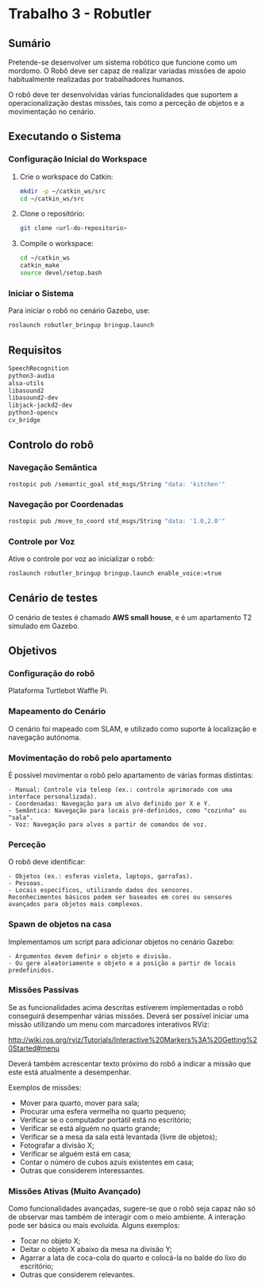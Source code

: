 # Trabalho 3 - Robutler

## Sumário

Pretende-se desenvolver um sistema robótico que funcione como um mordomo.
O Robô deve ser capaz de realizar variadas missões de apoio habitualmente realizadas por trabalhadores humanos.

O robô deve ter desenvolvidas várias funcionalidades que suportem a operacionalização destas missões, tais como a perceção de objetos e a movimentação no cenário.

## Executando o Sistema

### Configuração Inicial do Workspace
1. Crie o workspace do Catkin:
    ```bash
    mkdir -p ~/catkin_ws/src
    cd ~/catkin_ws/src
    ```
2. Clone o repositório:
    ```bash
    git clone <url-do-repositorio>
    ```
3. Compile o workspace:
    ```bash
    cd ~/catkin_ws
    catkin_make
    source devel/setup.bash
    ```

### Iniciar o Sistema
Para iniciar o robô no cenário Gazebo, use:  
```bash
roslaunch robutler_bringup bringup.launch
```

## Requisitos
```bash
SpeechRecognition
python3-audio
alsa-utils 
libasound2 
libasound2-dev 
libjack-jackd2-dev
python3-opencv
cv_bridge

```

## Controlo do robô

### Navegação Semântica
```bash
rostopic pub /semantic_goal std_msgs/String "data: 'kitchen'"
```

### Navegação por Coordenadas
```bash
rostopic pub /move_to_coord std_msgs/String "data: '1.0,2.0'"
```

### Controle por Voz
Ative o controle por voz ao inicializar o robô:
```bash
roslaunch robutler_bringup bringup.launch enable_voice:=true
```

## Cenário de testes

O cenário de testes é chamado **AWS small house**, e é um apartamento T2 simulado em Gazebo.


## Objetivos

### Configuração do robô

Plataforma Turtlebot Waffle Pi.

### Mapeamento do Cenário

O cenário foi mapeado com SLAM, e utilizado como suporte à localização e navegação autónoma.

### Movimentação do robô pelo apartamento

É possível movimentar o robô pelo apartamento de várias formas distintas:

    - Manual: Controle via teleop (ex.: controle aprimorado com uma interface personalizada).
    - Coordenadas: Navegação para um alvo definido por X e Y.
    - Semântica: Navegação para locais pré-definidos, como "cozinha" ou "sala".
    - Voz: Navegação para alvos a partir de comandos de voz.

### Perceção

O robô deve identificar:

    - Objetos (ex.: esferas violeta, laptops, garrafas).
    - Pessoas.
    - Locais específicos, utilizando dados dos sensores.
    Reconhecimentos básicos podem ser baseados em cores ou sensores avançados para objetos mais complexos.

### Spawn de objetos na casa

Implementamos um script para adicionar objetos no cenário Gazebo:

    - Argumentos devem definir o objeto e divisão.
    - Ou gere aleatoriamente o objeto e a posição a partir de locais predefinidos.

### Missões Passivas

Se as funcionalidades acima descritas estiverem implementadas o robô conseguirá desempenhar várias missões.
Deverá ser possível iniciar uma missão utilizando um menu com marcadores interativos RViz:

http://wiki.ros.org/rviz/Tutorials/Interactive%20Markers%3A%20Getting%20Started#menu

Deverá também acrescentar texto próximo do robô a indicar a missão que este está atualmente a desempenhar.

Exemplos de missões:

   - Mover para quarto, mover para sala;
   - Procurar uma esfera vermelha no quarto pequeno;
   - Verificar se o computador portátil está no escritório;
   - Verificar se está alguém no quarto grande;
   - Verificar se a mesa da sala está levantada (livre de objetos);
   - Fotografar a divisão X;
   - Verificar se alguém está em casa;
   - Contar o número de cubos azuis existentes em casa;
   - Outras que considerem interessantes.

### Missões Ativas (Muito Avançado)

Como funcionalidades avançadas, sugere-se que o robô seja capaz não só de observar mas também de interagir com o meio ambiente. A interação pode ser básica ou mais evoluída. Alguns exemplos:

   - Tocar no objeto X;
   - Deitar o objeto X abaixo da mesa na divisão Y;
   - Agarrar a lata de coca-cola do quarto e colocá-la no balde do lixo do escritório;
   - Outras que considerem relevantes.

